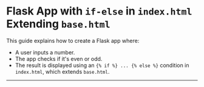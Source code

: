 # Flask App with `if-else` in `index.html` Extending `base.html`

This guide explains how to create a Flask app where:
- A user inputs a number.
- The app checks if it's even or odd.
- The result is displayed using an `{% if %} ... {% else %}` condition in `index.html`, which extends `base.html`.

---

